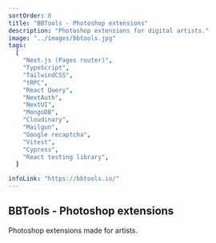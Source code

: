 ```yaml
---
sortOrder: 8
title: "BBTools - Photoshop extensions"
description: "Photoshop extensions for digital artists."
image: "../images/bbtools.jpg"
tags:
  [
    "Next.js (Pages router)",
    "TypeScript",
    "TailwindCSS",
    "tRPC",
    "React Query",
    "NextAuth",
    "NextUI",
    "MongoDB",
    "Cloudinary",
    "Mailgun",
    "Google recaptcha",
    "Vitest",
    "Cypress",
    "React testing library",
  ]

infoLink: "https://bbtools.io/"
---
```


## BBTools - Photoshop extensions

Photoshop extensions made for artists.
